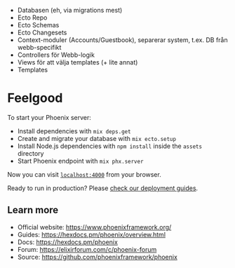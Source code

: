 - Databasen (eh, via migrations mest)
- Ecto Repo
- Ecto Schemas
- Ecto Changesets
- Context-moduler (Accounts/Guestbook), separerar system, t.ex. DB från webb-specifikt
- Controllers för Webb-logik
- Views för att välja templates (+ lite annat)
- Templates


# Feelgood

To start your Phoenix server:

  * Install dependencies with `mix deps.get`
  * Create and migrate your database with `mix ecto.setup`
  * Install Node.js dependencies with `npm install` inside the `assets` directory
  * Start Phoenix endpoint with `mix phx.server`

Now you can visit [`localhost:4000`](http://localhost:4000) from your browser.

Ready to run in production? Please [check our deployment guides](https://hexdocs.pm/phoenix/deployment.html).

## Learn more

  * Official website: https://www.phoenixframework.org/
  * Guides: https://hexdocs.pm/phoenix/overview.html
  * Docs: https://hexdocs.pm/phoenix
  * Forum: https://elixirforum.com/c/phoenix-forum
  * Source: https://github.com/phoenixframework/phoenix
